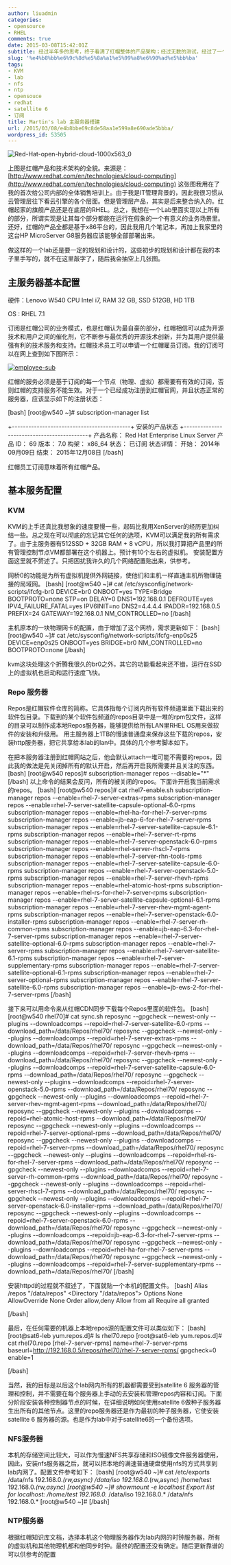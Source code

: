 ```yaml
---
author: liuadmin
categories:
- opensource
- RHEL
comments: true
date: 2015-03-08T15:42:01Z
subtitle: 经过半年多的思考，终于看清了红帽整体的产品架构；经过无数的测试，经过了一个痛苦学习过程，终于可以讲讲红帽的技术架构了。下面将用一些列文章整理一下，我目前所消化吸收的部分。顺便也对这一段的工作做一个小节。先看看红帽的整体技术架构。
slug: '%e4%b8%bb%e6%9c%8d%e5%8a%a1%e5%99%a8%e6%90%ad%e5%bb%ba'
tags:
- KVM
- lab
- nfs
- ntp
- opensouce
- redhat
- satellite 6
- 订阅
title: Martin's lab 主服务器搭建
url: /2015/03/08/e4b8bbe69c8de58aa1e599a8e690ade5bbba/
wordpress_id: 53505
---
```


![Red-Hat-open-hybrid-cloud-1000x563_0](http://cdn1.martinliu.cn/wp-content/uploads/2015/05/Red-Hat-open-hybrid-cloud-1000x563_0.png)

上图是红帽产品和技术架构的全貌。来源是：[http://www.redhat.com/en/technologies/cloud-computing](http://www.redhat.com/en/technologies/cloud-computing) 这张图我用在了我的首次给公司内部的全体销售培训上。由于我是IT管理背景的，因此我很习惯从云管理层往下看云引擎的各个层面。但是管理层产品，其实是后来整合纳入的。红帽起家的旗舰产品还是在底层的RHEL。总之，我想在一个Lab里面实现以上所有的部分，所谓实现是让其每个部分都能在运行在假象的一个有意义的业务场景里。还好，红帽的产品全都是基于x86平台的，因此我用几个笔记本，再加上我家里的这台HP MicroServer G8服务器应该能够全部部署出来。

做这样的一个lab还是要一定的规划和设计的，这些初步的规划和设计都在我的本子里手写的，就不在这里敲字了，随后我会抽空上几张图。


## 主服务器基本配置


硬件：Lenovo W540 CPU Intel i7, RAM 32 GB, SSD 512GB, HD 1TB

OS : RHEL 7.1

订阅是红帽公司的业务模式，也是红帽认为最自豪的部分，红帽相信可以成为开源技术和用户之间的催化剂，它不断参与最优秀的开源技术创新，并为其用户提供最强有利的技术服务和支持。红帽技术员工可以申请一个红帽雇员订阅。我的订阅可以在网上查到如下图所示：

[![employee-sub](http://cdn1.martinliu.cn/wp-content/uploads/2015/03/employee-sub-520x295.png)](http://cdn1.martinliu.cn/wp-content/uploads/2015/03/employee-sub.png)

红帽的服务必须是基于订阅的每一个节点（物理、虚拟）都需要有有效的订阅，否则红帽的支持服务不能生效。对于一个已经成功注册到红帽官网，并且状态正常的服务器，应该显示如下的注册状态：

[bash]
[root@w540 ~]# subscription-manager list

+-------------------------------------------+
安装的产品状态
+-------------------------------------------+
产品名称： Red Hat Enterprise Linux Server
产品 ID： 69
版本： 7.0
构架： x86_64
状态： 已订阅
状态详情：
开始： 2014年09月09日
结束： 2015年12月08日
[/bash]

红帽员工订阅意味着所有红帽产品。


## 基本服务配置




### KVM


KVM的上手还真比我想象的速度要慢一些，起码比我用XenServer的经历更加纠结一些。总之现在可以彻底的忘记其它任何的选项，KVM可以满足我的所有需求了。由于主服务器有512SSD + 32GB RAM + 8 vCPU，所以我打算把产品里的所有管理控制节点VM都部署在这个机器上。预计有10个左右的虚拟机。
安装配置方面这里就不赘述了。只把困扰我许久的几个网络配置贴出来，供参考。

网桥0的功能是为所有虚拟机提供外网链接，使他们和主机一样直通主机所物理链接的局域网。
[bash]
[root@w540 ~]# cat /etc/sysconfig/network-scripts/ifcfg-br0
DEVICE=br0
ONBOOT=yes
TYPE=Bridge
BOOTPROTO=none
STP=on
DELAY=0
DNS1=192.168.0.1
DEFROUTE=yes
IPV4_FAILURE_FATAL=yes
IPV6INIT=no
DNS2=4.4.4.4
IPADDR=192.168.0.5
PREFIX=24
GATEWAY=192.168.0.1
NM_CONTROLLED=no
[/bash]

主机原本的一块物理网卡的配置，由于增加了这个网桥，需求更新如下：
[bash]
[root@w540 ~]# cat /etc/sysconfig/network-scripts/ifcfg-enp0s25
DEVICE=enp0s25
ONBOOT=yes
BRIDGE=br0
NM_CONTROLLED=no
BOOTPROTO=none
[/bash]

kvm这块处理这个折腾我很久的br0之外，其它的功能看起来还不错，运行在SSD上的虚拟机也启动和运行速度飞快。


### Repo 服务器


Repos是红帽软件仓库的简称。它具体指每个订阅内所有软件频道里面下载出来的软件包目录。下载到的某个软件包频道的repos目录中是一堆的rpm包文件，这样的目录可以制作成本地Repos服务器，能够提供给所有LAN里RHEL OS用来做软件的安装和升级用。
用主服务器上1TB的慢速普通盘来保存这些下载的repos，安装http服务器，把它共享给本lab的lan中。具体的几个参考脚本如下。

在把本服务器注册到红帽网站之后，他会默认attach一堆可能不需要的repos，因此我的做法是先关闭掉所有的默认开启，然后再开启我所需要并且关注的东西。
[bash]
[root@w540 repos]# subscription-manager repos --disable="*"
[/bash]
以上命令的结果会反问，所有的被关闭的repos。下面许开启我当前需求的repos。
[bash]
[root@w540 repos]# cat rhel7-enable.sh
subscription-manager repos --enable=rhel-7-server-extras-rpms
subscription-manager repos --enable=rhel-7-server-satellite-capsule-optional-6.0-rpms
subscription-manager repos --enable=rhel-ha-for-rhel-7-server-rpms
subscription-manager repos --enable=jb-eap-6-for-rhel-7-server-rpms
subscription-manager repos --enable=rhel-7-server-satellite-capsule-6.1-rpms
subscription-manager repos --enable=rhel-7-server-rt-rpms
subscription-manager repos --enable=rhel-7-server-openstack-6.0-rpms
subscription-manager repos --enable=rhel-server-rhscl-7-rpms
subscription-manager repos --enable=rhel-7-server-rhn-tools-rpms
subscription-manager repos --enable=rhel-7-server-satellite-capsule-6.0-rpms
subscription-manager repos --enable=rhel-7-server-openstack-5.0-rpms
subscription-manager repos --enable=rhel-7-server-rhevh-rpms
subscription-manager repos --enable=rhel-atomic-host-rpms
subscription-manager repos --enable=rhel-rs-for-rhel-7-server-rpms
subscription-manager repos --enable=rhel-7-server-satellite-capsule-optional-6.1-rpms
subscription-manager repos --enable=rhel-7-server-rhev-mgmt-agent-rpms
subscription-manager repos --enable=rhel-7-server-openstack-6.0-installer-rpms
subscription-manager repos --enable=rhel-7-server-rh-common-rpms
subscription-manager repos --enable=jb-eap-6.3-for-rhel-7-server-rpms
subscription-manager repos --enable=rhel-7-server-satellite-optional-6.0-rpms
subscription-manager repos --enable=rhel-7-server-rpms
subscription-manager repos --enable=rhel-7-server-satellite-6.1-rpms
subscription-manager repos --enable=rhel-7-server-supplementary-rpms
subscription-manager repos --enable=rhel-7-server-satellite-optional-6.1-rpms
subscription-manager repos --enable=rhel-7-server-optional-rpms
subscription-manager repos --enable=rhel-7-server-satellite-6.0-rpms
subscription-manager repos --enable=jb-ews-2-for-rhel-7-server-rpms
[/bash]

接下来可以用命令来从红帽CDN同步下载每个Repos里面的软件包。
[bash]
[root@w540 rhel70]# cat sync.sh
reposync --gpgcheck --newest-only --plugins --downloadcomps --repoid=rhel-7-server-satellite-6.0-rpms --download_path=/data/Repos/rhel70/
reposync --gpgcheck --newest-only --plugins --downloadcomps --repoid=rhel-7-server-extras-rpms --download_path=/data/Repos/rhel70/
reposync --gpgcheck --newest-only --plugins --downloadcomps --repoid=rhel-7-server-rhevh-rpms --download_path=/data/Repos/rhel70/
reposync --gpgcheck --newest-only --plugins --downloadcomps --repoid=rhel-7-server-satellite-capsule-6.0-rpms --download_path=/data/Repos/rhel70/
reposync --gpgcheck --newest-only --plugins --downloadcomps --repoid=rhel-7-server-openstack-5.0-rpms --download_path=/data/Repos/rhel70/
reposync --gpgcheck --newest-only --plugins --downloadcomps --repoid=rhel-7-server-rhev-mgmt-agent-rpms --download_path=/data/Repos/rhel70/
reposync --gpgcheck --newest-only --plugins --downloadcomps --repoid=rhel-atomic-host-rpms --download_path=/data/Repos/rhel70/
reposync --gpgcheck --newest-only --plugins --downloadcomps --repoid=rhel-7-server-optional-rpms --download_path=/data/Repos/rhel70/
reposync --gpgcheck --newest-only --plugins --downloadcomps --repoid=rhel-7-server-rpms --download_path=/data/Repos/rhel70/
reposync --gpgcheck --newest-only --plugins --downloadcomps --repoid=rhel-rs-for-rhel-7-server-rpms --download_path=/data/Repos/rhel70/
reposync --gpgcheck --newest-only --plugins --downloadcomps --repoid=rhel-7-server-rh-common-rpms --download_path=/data/Repos/rhel70/
reposync --gpgcheck --newest-only --plugins --downloadcomps --repoid=rhel-server-rhscl-7-rpms --download_path=/data/Repos/rhel70/
reposync --gpgcheck --newest-only --plugins --downloadcomps --repoid=rhel-7-server-openstack-6.0-installer-rpms --download_path=/data/Repos/rhel70/
reposync --gpgcheck --newest-only --plugins --downloadcomps --repoid=rhel-7-server-openstack-6.0-rpms --download_path=/data/Repos/rhel70/
reposync --gpgcheck --newest-only --plugins --downloadcomps --repoid=jb-eap-6.3-for-rhel-7-server-rpms --download_path=/data/Repos/rhel70/
reposync --gpgcheck --newest-only --plugins --downloadcomps --repoid=rhel-ha-for-rhel-7-server-rpms --download_path=/data/Repos/rhel70/
reposync --gpgcheck --newest-only --plugins --downloadcomps --repoid=rhel-7-server-supplementary-rpms --download_path=/data/Repos/rhel70/
[/bash]

安装httpd的过程就不叙述了，下面就贴一个本机的配置文件。
[bash]
Alias /repos "/data/repos"
<Directory "/data/repos">
Options None
AllowOverride None
Order allow,deny
Allow from all
Require all granted

[/bash]

最后，在任何需要的机器上本地repos源的配置文件可以类似如下：
[bash]
[root@sat6-leb yum.repos.d]# ls
rhel70.repo
[root@sat6-leb yum.repos.d]# cat rhel70.repo
[rhel-7-server-rpms]
name=rhel-7-server-rpms
baseurl=http://192.168.0.5/repos/rhel70/rhel-7-server-rpms/
gpgcheck=0
enable=1

[/bash]

当然，我的目标是以后这个lab网内所有的机器都需要受到satellite 6 服务器的管理和控制，并不需要在每个服务器上手动的去安装和管理repos内容和订阅。下面分阶段安装各种控制器节点的时候，在详细说明如何使用satellite 6做种子服务器生出所有的其他节点。这里的repo服务器还是作为最初的种子服务器，它使安装satellite 6 服务器的源。也是作为lab中对于satellite6的一个备份选项。


### NFS服务器


本机的存储空间比较大，可以作为慢速NFS共享存储和ISO镜像文件服务器使用，因此，安装nfs服务器之后，就可以把本地的满速普通硬盘使用nfs的方式共享到lab内网了。配置文件参考如下：
[bash]
[root@w540 ~]# cat /etc/exports
/data/nfs 192.168.0.*(rw,async)
/data/iso 192.168.0.*(rw,async)
/home/test 192.168.0.*(rw,async)
[root@w540 ~]# showmount -e localhost
Export list for localhost:
/home/test 192.168.0.*
/data/iso 192.168.0.*
/data/nfs 192.168.0.*
[root@w540 ~]#
[/bash]


### NTP服务器


根据红帽知识库文档，选择本机这个物理服务器作为lab内网的时钟服务器，所有的虚拟机和其他物理机都和他同步时钟。最终的配置还没有确定。随后更新靠谱的可以供参考的配置
